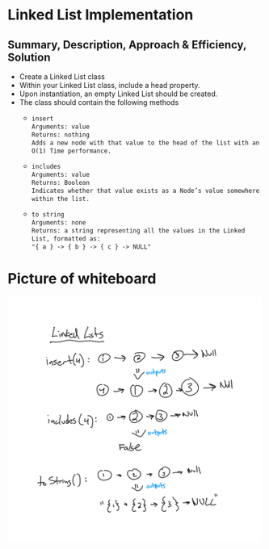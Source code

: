 # Linked List Implementation

## Summary, Description, Approach & Efficiency, Solution
- Create a Linked List class
- Within your Linked List class, include a head property.
- Upon instantiation, an empty Linked List should be created.
- The class should contain the following methods
  - ```
    insert
    Arguments: value
    Returns: nothing
    Adds a new node with that value to the head of the list with an O(1) Time performance.
  - ```
    includes
    Arguments: value
    Returns: Boolean
    Indicates whether that value exists as a Node’s value somewhere within the list.
  - ```
    to string
    Arguments: none
    Returns: a string representing all the values in the Linked List, formatted as:
    "{ a } -> { b } -> { c } -> NULL"

# Picture of whiteboard  
![](./Linked%20Lists.png)